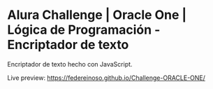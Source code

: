 # Alura Challenge | Oracle One | Lógica de Programación - Encriptador de texto

Encriptador de texto hecho con JavaScript.

Live preview:  https://federeinoso.github.io/Challenge-ORACLE-ONE/
